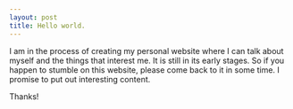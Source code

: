 ```yaml
---
layout: post
title: Hello world.
---
```


I am in the process of creating my personal website where I can talk about myself and the things that interest me. It is still in its early stages. So if you happen to stumble on this website, please come back to it in some time. I promise to put out interesting content.


Thanks!
